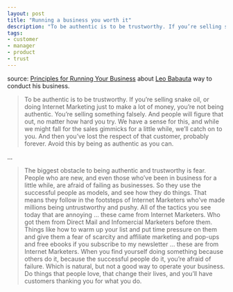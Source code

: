 ```yaml
---
layout: post
title: "Running a business you worth it"
description: "To be authentic is to be trustworthy. If you’re selling snake oil, or doing Internet Marketing just to make a lot of money, you’re not being authentic. You’re selling something falsely. And people will figure that out, no matter how hard you try.  ..."
tags:
- customer
- manager
- product
- trust
---
```


source: [Principles for Running Your Business](http://blog.gumroad.com/post/85850299853/principles-for-running-your-business) about [Leo Babauta](http://leobabauta.com/bio) way to conduct his business.

> To be authentic is to be trustworthy. If you’re selling snake oil, or doing Internet Marketing just to make a lot of money, you’re not being authentic. You’re selling something falsely. And people will figure that out, no matter how hard you try. We have a sense for this, and while we might fall for the sales gimmicks for a little while, we’ll catch on to you. And then you’ve lost the respect of that customer, probably forever. Avoid this by being as authentic as you can.

...

> The biggest obstacle to being authentic and trustworthy is fear. People who are new, and even those who’ve been in business for a little while, are afraid of failing as businesses. So they use the successful people as models, and see how they do things. That means they follow in the footsteps of Internet Marketers who’ve made millions being untrustworthy and pushy. All of the tactics you see today that are annoying … these came from Internet Marketers. Who got them from Direct Mail and Infomercial Marketers before them. Things like how to warm up your list and put time pressure on them and give them a fear of scarcity and affiliate marketing and pop-ups and free ebooks if you subscribe to my newsletter … these are from Internet Marketers. When you find yourself doing something because others do it, because the successful people do it, you’re afraid of failure. Which is natural, but not a good way to operate your business. Do things that people love, that change their lives, and you’ll have customers thanking you for what you do.
